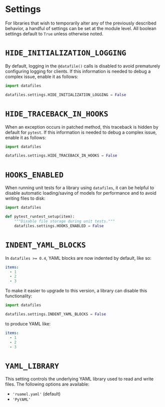 <h1>Settings</h1>

For libraries that wish to temporarily alter any of the previously described behavior, a handful of settings can be set at the module level. All boolean settings default to `True` unless otherwise noted.

# `HIDE_INITIALIZATION_LOGGING`

By default, logging in the `@datafile()` calls is disabled to avoid prematurely configuring logging for clients.
If this information is needed to debug a complex issue, enable it as follows:

```python
import datafiles

datafiles.settings.HIDE_INITIALIZATION_LOGGING = False
```

# `HIDE_TRACEBACK_IN_HOOKS`

When an exception occurs in patched method, this traceback is hidden by default for `pytest`. If this information is needed to debug a complex issue, enable it as follows:

```python
import datafiles

datafiles.settings.HIDE_TRACEBACK_IN_HOOKS = False
```

# `HOOKS_ENABLED`

When running unit tests for a library using `datafiles`,
it can be helpful to disable automatic loading/saving of models for performance and to avoid writing files to disk:

```python
import datafiles

def pytest_runtest_setup(item):
    """Disable file storage during unit tests."""
    datafiles.settings.HOOKS_ENABLED = False
```

# `INDENT_YAML_BLOCKS`

In `datafiles >= 0.4`, YAML blocks are now indented by default, like so:

```yaml
items:
  - 1
  - 2
  - 3
```

To make it easier to upgrade to this version, a library can disable this functionality:

```python
import datafiles

datafiles.settings.INDENT_YAML_BLOCKS = False
```

to produce YAML like:

```yaml
items:
  - 1
  - 2
  - 3
```

# `YAML_LIBRARY`

This setting controls the underlying YAML library used to read and write files. The following options are available:

- `'ruamel.yaml'` (default)
- `'PyYAML'`
